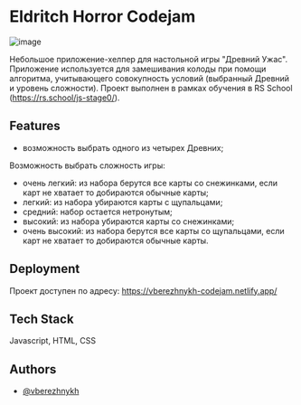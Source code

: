 
# Eldritch Horror Codejam

![image](https://user-images.githubusercontent.com/53420013/187085626-fabfa26a-773e-4e08-8901-f42f2aa75326.png)

Небольшое приложение-хелпер для настольной игры "Древний Ужас". Приложение используется для замешивания колоды при помощи алгоритма, учитывающего совокупность условий (выбранный Древний и уровень сложности).
Проект выполнен в рамках обучения в RS School (https://rs.school/js-stage0/).


## Features

- возможность выбрать одного из четырех Древних;

Возможность выбрать сложность игры:
- очень легкий: из набора берутся все карты со снежинками, если карт не хватает то добираются обычные карты;
- легкий: из набора убираются карты с щупальцами;
- средний: набор остается нетронутым;
- высокий: из набора убираются карты со снежинками;
- очень высокий: из набора берутся все карты со щупальцами, если карт не хватает то добираются обычные карты.


## Deployment

Проект доступен по адресу: https://vberezhnykh-codejam.netlify.app/


## Tech Stack

Javascript, HTML, CSS


## Authors

- [@vberezhnykh](https://github.com/vberezhnykh)


